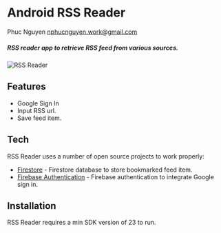 # Android RSS Reader
Phuc Nguyen
nphucnguyen.work@gmail.com

##### _RSS reader app to retrieve RSS feed from various sources._

![RSS Reader](https://i.imgur.com/lgXpTAi.png)

## Features

- Google Sign In
- Input RSS url.
- Save feed item.

## Tech

RSS Reader uses a number of open source projects to work properly:

- [Firestore] - Firestore database to store bookmarked feed item.
- [Firebase Authentication] - Firebase authentication to integrate Google sign in.

## Installation

RSS Reader requires a min SDK version of 23 to run.

[//]: #

   [Firestore]: <https://firebase.google.com/docs/firestore/>
   [Firebase Authentication]: <https://firebase.google.com/docs/auth/>

